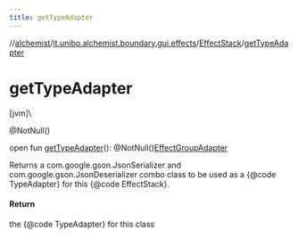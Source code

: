 ```yaml
---
title: getTypeAdapter
---
```

//[alchemist](../../../index.html)/[it.unibo.alchemist.boundary.gui.effects](../index.html)/[EffectStack](index.html)/[getTypeAdapter](get-type-adapter.html)



# getTypeAdapter



[jvm]\




@NotNull()



open fun [getTypeAdapter](get-type-adapter.html)(): @NotNull()[EffectGroupAdapter](../../it.unibo.alchemist.boundary.gui.effects.json/-effect-group-adapter/index.html)



Returns a com.google.gson.JsonSerializer and com.google.gson.JsonDeserializer combo class to be used as a {@code TypeAdapter} for this {@code EffectStack}.



#### Return



the {@code TypeAdapter} for this class




